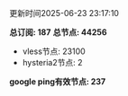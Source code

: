 更新时间2025-06-23 23:17:10

**总订阅: 187**
**总节点: 44256**
- vless节点: 23100
- hysteria2节点: 2

**google ping有效节点: 237**
